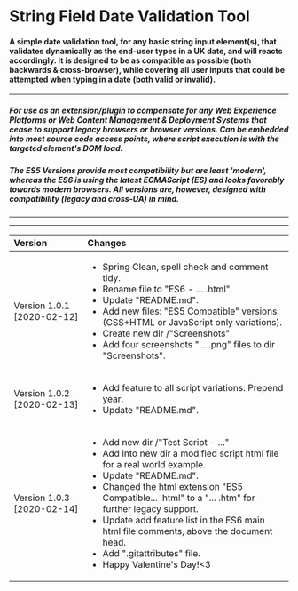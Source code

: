 # String Field Date Validation Tool

  

#### A simple date validation tool, for any basic string input element(s), that validates dynamically as the end-user types in a UK date, and will reacts accordingly. It is designed to be as compatible as possible (both backwards & cross-browser), while covering all user inputs that could be attempted when typing in a date (both valid or invalid).

  ***

##### <i>For use as an extension/plugin to compensate for any Web Experience Platforms or Web Content Management & Deployment Systems that cease to support legacy browsers or browser versions. Can be embedded into most source code access points, where script execution is with the targeted element's DOM load.
##### The ES5 Versions provide most compatibility but are least 'modern', whereas the ES6 is using the latest ECMAScript (ES) and looks favorably towards modern browsers. All versions are, however, designed with compatibility (legacy and cross-UA) in mind.<i/>

***
*** 

|Version| Changes|
|:---|:---|
|Version 1.0.1 [2020-02-12]|<ul><li>Spring Clean, spell check and comment tidy.</li><li>Rename file to "ES6 - ... .html".</li><li>Update "README.md".</li><li>Add new files: "ES5 Compatible" versions (CSS+HTML or JavaScript only variations).</li><li>Create new dir /"Screenshots".</li><li>Add four screenshots "... .png" files to dir "Screenshots".</li></ul>|
|Version 1.0.2 [2020-02-13]|<ul><li>Add feature to all script variations: Prepend year.</li><li>Update "README.md".</li></ul>|
|Version 1.0.3 [2020-02-14]|<ul><li>Add new dir /"Test Script - ..."</li><li>Add into new dir a modified script html file for a real world example.</li><li>Update "README.md".</li><li>Changed the html extension "ES5 Compatible... .html" to a "... .htm" for further legacy support.</li><li>Update add feature list in the ES6 main html file comments, above the document head.</li><li>Add ".gitattributes" file.</li><li>Happy Valentine's Day!<3</li></ul>|

